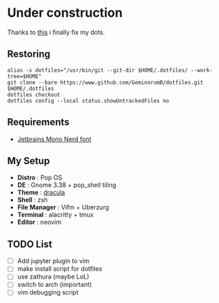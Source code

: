 # Under construction

Thanks to [this](https://harfangk.github.io/2016/09/18/manage-dotfiles-with-a-git-bare-repository.html) i finally fix my dots.

## Restoring
```  
alias -s dotfiles="/usr/bin/git --git-dir $HOME/.dotfiles/ --work-tree=$HOME"  
git clone --bare https://www.github.com/GeminorumB/dotfiles.git $HOME/.dotfiles  
dotfiles checkout  
dotfiles config --local status.showUntrackedFiles no
```

## Requirements
* [Jetbrains Mono Nerd font](https://github.com/ryanoasis/nerd-fonts/releases/download/v2.1.0/JetBrainsMono.zip)

## My Setup
* **Distro** : Pop OS
* **DE** : Gnome 3.38 + pop_shell tiling
* **Theme** : [dracula](https://draculatheme.com/)
* **Shell** : zsh 
* **File Manager** : Vifm + Uberzurg
* **Terminal** : alacritty + tmux 
* **Editor** : neovim 

## TODO List
- [  ] Add jupyter plugin to vim
- [  ] make install script for dotfiles
- [  ] use zathura (maybe LoL)
- [  ] switch to arch (important)
- [  ] vim debugging script 
